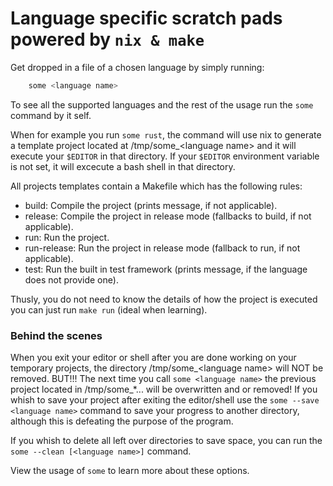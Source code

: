 # Language specific scratch pads powered by `nix & make`

Get dropped in a file of a chosen language by simply running:

```sh
    some <language name>
```

To see all the supported languages and the rest of the usage run the `some` command by it self.

When for example you run `some rust`, the command will use nix to generate a template project
located at /tmp/some\_\<language name\> and it will execute your `$EDITOR` in that directory.
If your `$EDITOR` environment variable is not set, it will excecute a bash shell in that directory.

All projects templates contain a Makefile which has the following rules:

- build: Compile the project (prints message, if not applicable).
- release: Compile the project in release mode (fallbacks to build, if not applicable).
- run: Run the project.
- run-release: Run the project in release mode (fallback to run, if not applicable).
- test: Run the built in test framework (prints message, if the language does not provide one).

Thusly, you do not need to know the details of how the project is executed you can just run `make run` (ideal when learning).

### Behind the scenes

When you exit your editor or shell after you are done working on your temporary projects, the directory /tmp/some\_\<language name\> will NOT be removed.
BUT!!! The next time you call `some <language name>` the previous project located in /tmp/some\_\*... will be overwritten and or removed!
If you whish to save your project after exiting the editor/shell use the `some --save <language name>` command to save your progress to another directory, although this is defeating the purpose of the program.

If you whish to delete all left over directories to save space, you can run the `some --clean [<language name>]` command.

View the usage of `some` to learn more about these options.
